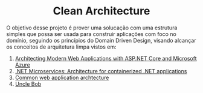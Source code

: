 <h1 align="center">Clean Architecture</h1>
<p align="left">
  O objetivo desse projeto é prover uma solucação com uma estrutura simples que possa ser usada para construir aplicações com foco no domínio, seguindo os princípios do Domain Driven Design, visando alcançar os conceitos de arquitetura limpa vistos em:
</p>

<ol>
  <li>
    <a href="https://aka.ms/webappebook" target="_blank">
      Architecting Modern Web Applications with ASP.NET Core and Microsoft Azure
    </a>
  </li>
  <li>
    <a href="https://aka.ms/MicroservicesEbook" target="_blank">
      .NET Microservices: Architecture for containerized .NET applications
    </a>
  </li>  
  <li>
    <a href="https://docs.microsoft.com/en-us/dotnet/architecture/modern-web-apps-azure/common-web-application-architectures" target="_blank">
      Common web application archtecture
    </a>  
  </li>
  <li>
    <a href="https://blog.cleancoder.com/uncle-bob/2012/08/13/the-clean-architecture.html" target="_blank">
      Uncle Bob
    </a>  
  </li>
</ol>
